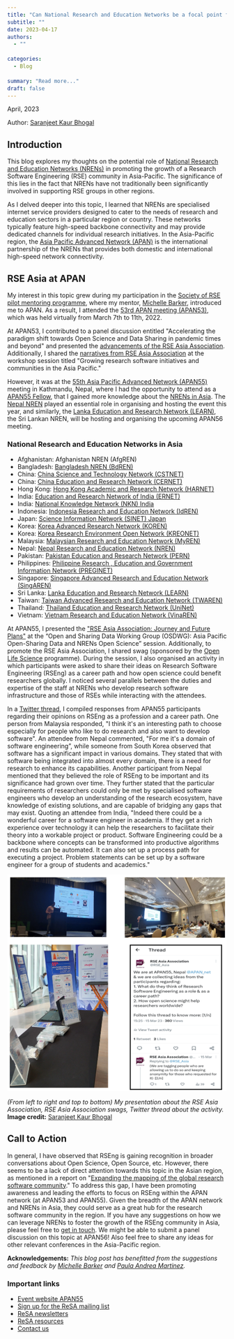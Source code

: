 ```yaml
---
title: "Can National Research and Education Networks be a focal point for Research Software Engineers in some regions?"
subtitle: ""
date: 2023-04-17
authors:
  - ""

categories: 
  - Blog

summary: "Read more..."
draft: false
---
```


April, 2023

Author: [Saranjeet Kaur Bhogal](https://saranjeetkaur.github.io/About-Me/)

## Introduction

This blog explores my thoughts on the potential role of [National Research and Education Networks (NRENs)](https://en.wikipedia.org/wiki/National_research_and_education_network) in promoting the growth of a Research Software Engineering (RSE) community in Asia-Pacific. The significance of this lies in the fact that NRENs have not traditionally been significantly involved in supporting RSE groups in other regions.

As I delved deeper into this topic, I learned that NRENs are specialised internet service providers designed to cater to the needs of research and education sectors in a particular region or country. These networks typically feature high-speed backbone connectivity and may provide dedicated channels for individual research initiatives. In the Asia-Pacific region, the [Asia Pacific Advanced Network (APAN)](https://apan.net) is the international partnership of the NRENs that provides both domestic and international high-speed network connectivity.

## RSE Asia at APAN

My interest in this topic grew during my participation in the [Society of RSE pilot mentoring programme](https://society-rse.org/events/pilot-mentoring-programme/), where my mentor, [Michelle Barker](https://www.linkedin.com/in/michelledbarker/), introduced me to APAN. As a result, I attended the [53rd APAN meeting (APAN53)](https://apan53.apan.net), which was held virtually from March 7th to 11th, 2022.

At APAN53, I contributed to a panel discussion entitled "Accelerating the paradigm shift towards Open Science and Data Sharing in pandemic times and beyond" and presented the [advancements of the RSE Asia Association](https://zenodo.org/record/7698570#.ZDV0Hi8Rp-U). Additionally, I shared the [narratives from RSE Asia Association](https://zenodo.org/record/7698591#.ZDV0Uy8Rp-U) at the workshop session titled "Growing research software initiatives and communities in the Asia Pacific."

However, it was at the [55th Asia Pacific Advanced Network (APAN55)](https://apan55.apan.net/) meeting in Kathmandu, Nepal, where I had the opportunity to attend as a [APAN55 Fellow](http://apan.net/fellowship/), that I gained more knowledge about the [NRENs in Asia](#national-research-and-education-networks-in-asia). The [Nepal NREN](https://www.nren.net.np) played an essential role in organising and hosting the event this year, and similarly, the [Lanka Education and Research Network (LEARN)](https://www.ac.lk), the Sri Lankan NREN, will be hosting and organising the upcoming APAN56 meeting.

### National Research and Education Networks in Asia

- Afghanistan: Afghanistan NREN (AfgREN)
- Bangladesh: [Bangladesh NREN (BdREN)](https://www.bdren.net.bd)
- China: [China Science and Technology Network (CSTNET)](https://www.cstcloud.net/cstnet.htm)
- China: [China Education and Research Network (CERNET)](https://www.edu.cn/english/)
- Hong Kong: [Hong Kong Academic and Research Network (HARNET)](https://www.jucc.edu.hk/harnet/)
- India: [Education and Research Network of India (ERNET)](https://ernet.in) 
- India: [National Knowledge Network (NKN) India](https://nkn.gov.in/en/)  
- Indonesia: [Indonesia Research and Education Network (IdREN)](https://idren.id)    
- Japan: [Science Information Network (SINET) Japan](https://www.sinet.ad.jp/en/aboutsinet-en)  
- Korea: [Korea Advanced Research Network (KOREN)](https://www.koren.kr/eng/index.asp)  
- Korea: [Korea Research Environment Open Network (KREONET)](https://www.kreonet.net/eng/)  
- Malaysia: [Malaysian Research and Education Network (MyREN)](https://www.myren.net.my)    
- Nepal: [Nepal Research and Education Network (NREN)](https://www.nren.net.np)    
- Pakistan: [Pakistan Education and Research Network (PERN)](https://pern.edu.pk)    
- Philippines: [Philippine Research , Education and Government Information Network (PREGINET)](https://asti.dost.gov.ph/projects/preginet/)   
- Singapore: [Singapore Advanced Research and Education Network (SingAREN)](https://www.singaren.net.sg)     
- Sri Lanka: [Lanka Education and Research Network (LEARN)](https://www.ac.lk)  
- Taiwan: [Taiwan Advanced Research and Education Network (TWAREN)](https://www.twaren.net/english/) 
- Thailand: [Thailand Education and Research Network (UniNet)](https://www.uni.net.th)    
- Vietnam: [Vietnam Research and Education Network (VinaREN)](https://www.vista.gov.vn/vinaren.html) 

At APAN55, I presented the ["RSE Asia Association: Journey and Future Plans"](https://zenodo.org/record/7817687) at the “Open and Sharing Data Working Group (OSDWG): Asia Pacific Open-Sharing Data and NRENs Open Science” session. Additionally, to promote the RSE Asia Association, I shared swag (sponsored by the [Open Life Science](https://openlifesci.org) programme). During the session, I also organised an activity in which participants were asked to share their ideas on Research Software Engineering (RSEng) as a career path and how open science could benefit researchers globally. I noticed several parallels between the duties and expertise of the staff at NRENs who develop research software infrastructure and those of RSEs while interacting with the attendees.

In a [Twitter thread](https://twitter.com/RSE_Asia/status/1635942735948414978?s=20), I compiled responses from APAN55 participants regarding their opinions on RSEng as a profession and a career path. One person from Malaysia responded, "I think it's an interesting path to choose especially for people who like to do research and also want to develop software". An attendee from Nepal commented, "For me it's a domain of software engineering”, while someone from South Korea observed that software has a significant impact in various domains. They stated that with software being integrated into almost every domain, there is a need for research to enhance its capabilities. Another participant from Nepal mentioned that they believed the role of RSEng to be important and its significance had grown over time. They further stated that the particular requirements of researchers could only be met by specialised software engineers who develop an understanding of the research ecosystem, have knowledge of existing solutions, and are capable of bridging any gaps that may exist. Quoting an attendee from India, "Indeed there could be a wonderful career for a software engineer in academia. If they get a rich experience over technology it can help the researchers to facilitate their theory into a workable project or product. Software Engineering could be a backbone where concepts can be transformed into productive algorithms and results can be automated. It can also set up a process path for executing a project. Problem statements can be set up by a software engineer for a group of students and academics."

<img src="APAN55_RSEAsia_Nepal.png" alt="From left to right and top to bottom) Saranjeet's presentation about the RSE Asia Association, RSE Asia Association swags, Twitter thread about the activity. Image credit: Saranjeet Kaur Bhogal"/>

_(From left to right and top to bottom) My presentation about the RSE Asia Association, RSE Asia Association swags, Twitter thread about the activity._ **Image credit:** [Saranjeet Kaur Bhogal](mailto:kaur.saranjeet3@gmail.com)

## Call to Action

In general, I have observed that RSEng is gaining recognition in broader conversations about Open Science, Open Source, etc. However, there seems to be a lack of direct attention towards this topic in the Asian region, as mentioned in a report on "[Expanding the mapping of the global research software community](/blog/2022-10/)." To address this gap, I have been promoting awareness and leading the efforts to focus on RSEng within the APAN network (at APAN53 and APAN55). Given the breadth of the APAN network and NRENs in Asia, they could serve as a great hub for the research software community in the region. If you have any suggestions on how we can leverage NRENs to foster the growth of the RSEng community in Asia, please feel free to [get in touch](mailto:kaur.saranjeet3@gmail.com). We might be able to submit a panel discussion on this topic at APAN56! Also feel free to share any ideas for other relevant conferences in the Asia-Pacific region.

**Acknowledgements:**
_This blog post has benefitted from the suggestions and feedback by [Michelle Barker](https://www.linkedin.com/in/michelledbarker/) and [Paula Andrea Martinez](https://www.linkedin.com/in/pambio/)._

### Important links
  * [Event website APAN55](https://apan55.apan.net/)
  * [Sign up for the ReSA mailing list](https://landing.mailerlite.com/webforms/landing/i5e1h2)
  * [ReSA newsletters](/news)
  * [ReSA resources](/resa-resources)
  * [Contact us](/contact)